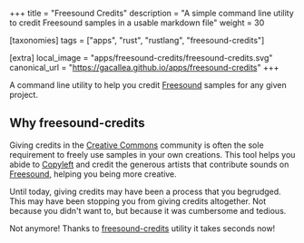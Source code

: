 +++
title = "Freesound Credits"
description = "A simple command line utility to credit Freesound samples in a usable markdown file"
weight = 30

[taxonomies]
tags = ["apps", "rust", "rustlang", "freesound-credits"]

[extra]
local_image = "apps/freesound-credits/freesound-credits.svg"
canonical_url = "https://gacallea.github.io/apps/freesound-credits"
+++

A command line utility to help you credit [Freesound](https://freesound.org)
samples for any given project.

## Why freesound-credits

Giving credits in the [Creative Commons](https://creativecommons.org) community
is often the sole requirement to freely use samples in your own creations. This
tool helps you abide to [Copyleft](https://en.wikipedia.org/wiki/Copyleft)
and credit the generous artists that contribute sounds on
[Freesound](https://freesound.org), helping you being more creative.

Until today, giving credits may have been a process that you begrudged. This
may have been stopping you from giving credits altogether. Not because you
didn't want to, but because it was cumbersome and tedious.

Not anymore! Thanks to
[freesound-credits](https://github.com/gacallea/freesound-credits) utility it
takes seconds now!
